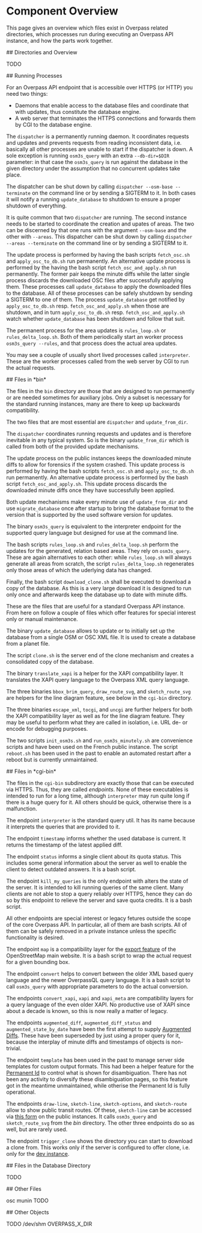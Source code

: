 Component Overview
==================

This page gives an overview
which files exist in Overpass related directories,
which processes run during executing an Overpass API instance,
and how the parts work together.

<a name="directories"/>
## Directories and Overview

TODO

<a name="processes"/>
## Running Processes

For an Overpass API endpoint that is accessible over HTTPS (or HTTP) you need two things:

- Daemons that enable access to the database files and coordinate that with updates, thus constitute the database engine.
- A web server that terminates the HTTPS connections and forwards them by CGI to the database engine.

The `dispatcher` is a permanently running daemon.
It coordinates requests and updates and prevents requests from reading inconsistent data,
i.e. basically all other processes are unable to start if the dispatcher is down.
A sole exception is running `osm3s_query` with an extra `--db-dir=$DIR` parameter:
in that case the `osm3s_query` is run against the database in the given directory under the assumption that no concurrent updates take place.

The dispatcher can be shut down by calling `dispatcher --osm-base --terminate` on the command line or by sending a SIGTERM to it.
In both cases it will notify a running `update_database` to shutdown to ensure a proper shutdown of everything.

It is quite common that two `dispatcher` are running. The second instance needs to be started to coordinate the creation and upates of areas.
The two can be discerned by that one runs with the argument `--osm-base` and the other with `--areas`.
This dispatcher can be shut down by calling `dispatcher --areas --terminate` on the command line or by sending a SIGTERM to it.

The update process is performed by having the bash scripts `fetch_osc.sh` and `apply_osc_to_db.sh` run permanently.
An alternative update process is performed by the having the bash script `fetch_osc_and_apply.sh` run permanently.
The former pair keeps the minute diffs while the latter single process discards the downloaded OSC files after successfully applying them.
These processes call `update_database` to apply the downloaded files to the database.
All of these processes can be safely shutdown by sending a SIGTERM to one of them.
The process `update_database` get notified by `apply_osc_to_db.sh` resp. `fetch_osc_and_apply.sh` when those are shutdown,
and in turn `apply_osc_to_db.sh` resp. `fetch_osc_and_apply.sh` watch whether `update_database` has been shutdown and follow that suit.

The permanent process for the area updates is `rules_loop.sh` or `rules_delta_loop.sh`.
Both of them periodically start an worker process `osm3s_query --rules`, and that process does the actual area updates.

You may see a couple of usually short lived processes called `interpreter`.
These are the worker processes called from the web server by CGI to run the actual requests.

<a name="bin"/>
## Files in *bin*

The files in the `bin` directory are those
that are designed to run permanently or are needed sometimes for auxiliary jobs.
Only a subset is necessary for the standard running instances,
many are there to keep up backwards compatibility.

The two files that are most essential are `dispatcher` and `update_from_dir`.

The `dispatcher` coordinates running requests and updates and is therefore inevitable in any typical system.
So is the binary `update_from_dir` which is called from both of the provided update mechanisms.

The update process on the public instances keeps the downloaded minute diffs to allow for forensics if the system crashed.
This update process is performed by having the bash scripts `fetch_osc.sh` and `apply_osc_to_db.sh` run permanently.
An alternative update process is performed by the bash script `fetch_osc_and_apply.sh`.
This update process discards the downloaded minute diffs once they have successfully been applied.

Both update mechanisms make every minute use of `update_from_dir` and use `migrate_database` once after startup
to bring the database format to the version that is supported by the used software version for updates.

The binary `osm3s_query` is equivalent to the interpreter endpoint for the supported query language
but designed for use at the command line.

The bash scripts `rules_loop.sh` and `rules_delta_loop.sh` perform the updates for the generated, relation based areas.
They rely on `osm3s_query`.
These are again alternatives to each other:
while `rules_loop.sh` will always generate all areas from scratch,
the script `rules_delta_loop.sh` regenerates only those areas of which the uderlying data has changed.

Finally, the bash script `download_clone.sh` shall be executed to download a copy of the database.
As this is a very large download it is designed to run only once and afterwards keep the database up to date with minute diffs.

These are the files that are useful for a standard Overpass API instance.
From here on follow a couple of files which offer features for special interest only or manual maintenance.

The binary `update_database` allows to update or to initially set up the database from a single OSM or OSC XML file.
It is used to create a database from a planet file.

The script `clone.sh` is the server end of the clone mechanism and creates a consolidated copy of the database.

The binary `translate_xapi` is a helper for the XAPI compatibility layer.
It translates the XAPI query language to the Overpass XML query language.

The three binaries `bbox_brim_query`, `draw_route_svg`, and `sketch_route_svg` are helpers for the line diagram feature,
see below in the `cgi-bin` directory.

The three binaries `escape_xml`, `tocgi`, and `uncgi` are further helpers
for both the XAPI compatibility layer as well as for the line diagram feature.
They may be useful to perform what they are called in isolation, i.e. URL de- or encode for debugging purposes.

The two scripts `init_osm3s.sh` and `run_osm3s_minutely.sh` are convenience scripts
and have been used on the French public instance.
The script `reboot.sh` has been used in the past to enable an automated restart after a reboot
but is currently unmaintained.

<a name="cgi-bin"/>
## Files in *cgi-bin*

The files in the `cgi-bin` subdirectory are exactly those
that can be executed via HTTPS.
Thus, they are called *endpoints*.
None of these executables is intended to run for a long time,
although `interpreter` may run quite long if there is a huge query for it.
All others should be quick, otherwise there is a malfunction.

The endpoint `interpreter` is the standard query util.
It has its name because it interprets the queries that are provided to it.

The endpoint `timestamp` informs whether the used database is current.
It returns the timestamp of the latest applied diff.

The endpoint `status` informs a single client about its quota status.
This includes some general information about the server as well to enable the client to detect outdated answers.
It is a bash script.

The endpoint `kill_my_queries` is the only endpoint with alters the state of the server.
It is intended to kill running queries of the same client.
Many clients are not able to stop a query reliably over HTTPS,
hence they can do so by this endpoint to relieve the server and save quota credits.
It is a bash script.

All other endpoints are special interest or legacy fetures outside the scope of the core Overpass API.
In particular, all of them are bash scripts.
All of them can be safely removed in a private instance unless the specific functionality is desired.

The endpoint `map` is a compatibility layer for the [export feature](https://openstreetmap.org/export) of the OpenStreetMap main website.
It is a bash script to wrap the actual request for a given bounding box.

The endpoint `convert` helps to convert between the older XML based query language and the newer OverpassQL query language.
It is a bash script to call `osm3s_query` with appropriate parameters to do the actual conversion.

The endpoints `convert_xapi`, `xapi` and `xapi_meta` are compatibility layers for a query language of the even older XAPI.
No productive use of XAPI since about a decade is known, so this is now really a matter of legacy.

The endpoints `augmented_diff`, `augmented_diff_status` and `augmented_state_by_date` have been the first attempt to supply [Augmented Diffs](https://wiki.openstreetmap.org/wiki/Overpass_API/Augmented_Diffs).
These have been superseded by just using a proper query for it,
because the interplay of minute diffs and timestamps of objects is non-trivial.

The endpoint `template` has been used in the past to manage server side templates for custom output formats.
This had been a helper feature for the [Permanent Id](https://wiki.openstreetmap.org/wiki/Overpass_API/Permanent_ID) to control what is shown for disambiguation.
There has not been any activity to diversify these disambiguation pages,
so this feature got in the meantime unmaintained, while otherise the Permanent Id is fully operational.

The endpoints `draw-line`, `sketch-line`, `sketch-options`, and `sketch-route` allow to show public transit routes.
Of these, `sketch-line` can be accessed via [this form](http://overpass-api.de/public_transport.html) on the public instances.
It calls `osm3s_query` and `sketch_route_svg` from the *bin* directory.
The other three endpoints do so as well, but are rarely used.

The endpoint `trigger_clone` shows the directory you can start to download a clone from.
This works only if the server is configured to offer clone, i.e. only for the [dev instance](https://dev.overpass-api.de/).

<a name="database-dir"/>
## Files in the Database Directory

TODO

<a name="other_files"/>
## Other Files

osc
munin
TODO

<a name="other_other"/>
## Other Objects

TODO
/dev/shm
OVERPASS_X_DIR
